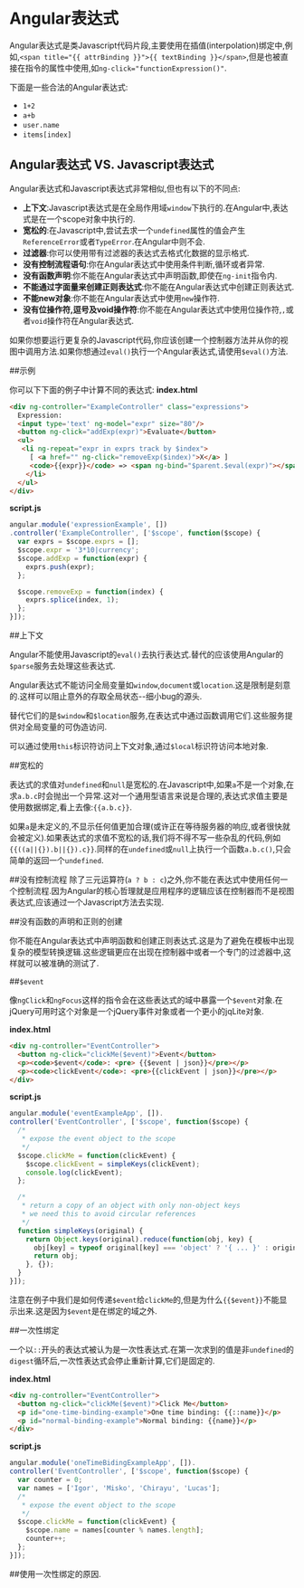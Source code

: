# Angular表达式

Angular表达式是类Javascript代码片段,主要使用在插值\(interpolation\)绑定中,例如,`<span title="{{ attrBinding }}">{{ textBinding }}</span>`,但是也被直接在指令的属性中使用,如`ng-click="functionExpression()"`.

下面是一些合法的Angular表达式:

* `1+2`
* `a+b`
* `user.name`
* `items[index]`

## Angular表达式  VS.  Javascript表达式

Angular表达式和Javascript表达式非常相似,但也有以下的不同点:
*  **上下文**:Javascript表达式是在全局作用域`window`下执行的.在Angular中,表达式是在一个scope对象中执行的.
*  **宽松的**:在Javascript中,尝试去求一个`undefined`属性的值会产生`ReferenceError`或者`TypeError`.在Angular中则不会.
*  **过滤器**:你可以使用带有过滤器的表达式去格式化数据的显示格式.
*  **没有控制流程语句**:你在Angular表达式中使用条件判断,循环或者异常.
*  **没有函数声明**:你不能在Angular表达式中声明函数,即使在`ng-init`指令内.
*  **不能通过字面量来创建正则表达式**:你不能在Angular表达式中创建正则表达式.
* **不能new对象**:你不能在Angular表达式中使用`new`操作符.
*  **没有位操作符,逗号及void操作符**:你不能在Angular表达式中使用位操作符,`,`或者`void`操作符在Angular表达式.

如果你想要运行更复杂的Javascript代码,你应该创建一个控制器方法并从你的视图中调用方法.如果你想通过`eval()`执行一个Angular表达式,请使用`$eval()`方法.

##示例

你可以下下面的例子中计算不同的表达式:
**index.html**
```html
<div ng-controller="ExampleController" class="expressions">
  Expression:
  <input type='text' ng-model="expr" size="80"/>
  <button ng-click="addExp(expr)">Evaluate</button>
  <ul>
   <li ng-repeat="expr in exprs track by $index">
     [ <a href="" ng-click="removeExp($index)">X</a> ]
     <code>{{expr}}</code> => <span ng-bind="$parent.$eval(expr)"></span>
    </li>
  </ul>
</div>
```
**script.js**
```js
angular.module('expressionExample', [])
.controller('ExampleController', ['$scope', function($scope) {
  var exprs = $scope.exprs = [];
  $scope.expr = '3*10|currency';
  $scope.addExp = function(expr) {
    exprs.push(expr);
  };

  $scope.removeExp = function(index) {
    exprs.splice(index, 1);
  };
}]);
```
##上下文

Angular不能使用Javascript的`eval()`去执行表达式.替代的应该使用Angular的`$parse`服务去处理这些表达式.

Angular表达式不能访问全局变量如`window`,`document`或`location`.这是限制是刻意的.这样可以阻止意外的存取全局状态--细小bug的源头.

替代它们的是`$window`和`$location`服务,在表达式中通过函数调用它们.这些服务提供对全局变量的可伪造访问.

可以通过使用`this`标识符访问上下文对象,通过`$local`标识符访问本地对象.

##宽松的

表达式的求值对`undefined`和`null`是宽松的.在Javascript中,如果`a`不是一个对象,在求`a.b.c`时会抛出一个异常.这对一个通用型语言来说是合理的,表达式求值主要是使用数据绑定,看上去像:`{{a.b.c}}`.

如果`a`是未定义的,不显示任何值更加合理(或许正在等待服务器的响应,或者很快就会被定义).如果表达式的求值不宽松的话,我们将不得不写一些杂乱的代码,例如`{{((a||{}).b||{}).c}}`.同样的在`undefined`或`null`上执行一个函数`a.b.c()`,只会简单的返回一个`undefined`.

##没有控制流程
除了三元运算符(`a ? b : c`)之外,你不能在表达式中使用任何一个控制流程.因为Angular的核心哲理就是应用程序的逻辑应该在控制器而不是视图表达式,应该通过一个Javascript方法去实现.

##没有函数的声明和正则的创建

你不能在Angular表达式中声明函数和创建正则表达式.这是为了避免在模板中出现复杂的模型转换逻辑.这些逻辑更应在出现在控制器中或者一个专门的过滤器中,这样就可以被准确的测试了.

##`$event`

像`ngClick`和`ngFocus`这样的指令会在这些表达式的域中暴露一个`$event`对象.在jQuery可用时这个对象是一个jQuery事件对象或者一个更小的jqLite对象.

**index.html**
```html
<div ng-controller="EventController">
  <button ng-click="clickMe($event)">Event</button>
  <p><code>$event</code>: <pre> {{$event | json}}</pre></p>
  <p><code>clickEvent</code>: <pre>{{clickEvent | json}}</pre></p>
</div>
```
**script.js**
```js
angular.module('eventExampleApp', []).
controller('EventController', ['$scope', function($scope) {
  /*
   * expose the event object to the scope
   */
  $scope.clickMe = function(clickEvent) {
    $scope.clickEvent = simpleKeys(clickEvent);
    console.log(clickEvent);
  };

  /*
   * return a copy of an object with only non-object keys
   * we need this to avoid circular references
   */
  function simpleKeys(original) {
    return Object.keys(original).reduce(function(obj, key) {
      obj[key] = typeof original[key] === 'object' ? '{ ... }' : original[key];
      return obj;
    }, {});
  }
}]);
```
注意在例子中我们是如何传递`$event`给`clickMe`的,但是为什么`{{$event}}`不能显示出来.这是因为`$event`是在绑定的域之外.

##一次性绑定

一个以`::`开头的表达式被认为是一次性表达式.在第一次求到的值是非`undefined`的`digest`循环后,一次性表达式会停止重新计算,它们是固定的.

**index.html**
```html
<div ng-controller="EventController">
  <button ng-click="clickMe($event)">Click Me</button>
  <p id="one-time-binding-example">One time binding: {{::name}}</p>
  <p id="normal-binding-example">Normal binding: {{name}}</p>
</div>
```
**script.js**
```js
angular.module('oneTimeBidingExampleApp', []).
controller('EventController', ['$scope', function($scope) {
  var counter = 0;
  var names = ['Igor', 'Misko', 'Chirayu', 'Lucas'];
  /*
   * expose the event object to the scope
   */
  $scope.clickMe = function(clickEvent) {
    $scope.name = names[counter % names.length];
    counter++;
  };
}]);
```

##使用一次性绑定的原因.


